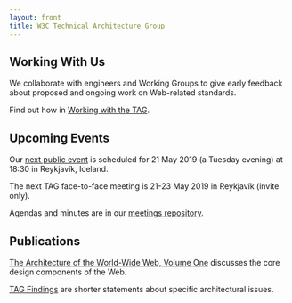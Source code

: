 ```yaml
---
layout: front
title: W3C Technical Architecture Group
---
```





<div class="row">
<div class="col-sm-4">

<h2><span class="glyphicon glyphicon-wrench" aria-hidden="true"></span> Working With Us</h2>

<p>We collaborate with engineers and Working Groups to give early feedback about proposed and ongoing work on Web-related standards.</p>

<p>Find out how in <a href="/workmode/">Working with the TAG</a>.</p>


</div>
<div class="col-sm-4">

<h2><span class="glyphicon glyphicon-calendar" aria-hidden="true"></span> Upcoming Events</h2>

<p>Our <a href="https://ti.to/w3c-tag/meet-the-tag-reykjavik">next public event</a> is scheduled for 21 May 2019 (a Tuesday evening) at 18:30 in Reykjavík, Iceland.</p>

<p>The next TAG face-to-face meeting is 21-23 May 2019 in Reykjavík (invite only).</p>

<p>Agendas and minutes are in our <a href="https://github.com/w3ctag/meetings">meetings repository</a>.</p>

</div>
<div class="col-sm-4">

<h2><span class="glyphicon glyphicon-book" aria-hidden="true"></span> Publications</h2>

<p><a href="https://www.w3.org/TR/webarch/">The Architecture of the World-Wide Web, Volume One</a> discusses the core design components of the Web.</p>

<p><a href="/findings/">TAG Findings</a> are shorter statements about specific architectural issues.</p>

</div>
</div>

